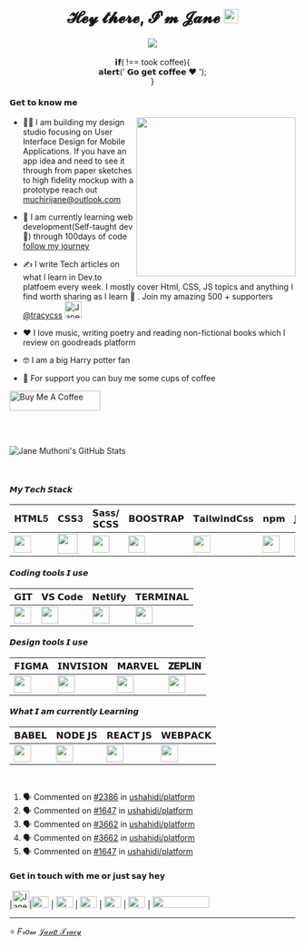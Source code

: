 
<div align="center">
   <h1>𝓗𝓮𝔂 𝓽𝓱𝓮𝓻𝓮, 𝓘'𝓶 𝓙𝓪𝓷𝓮 <img src="https://media.giphy.com/media/SL9D95eVTSghTBb9gc/giphy.gif" width="25px"> </h1>
   
   
   <img src="https://pronoun.cyou/x/y?subject=she&object=Her/Hers&height=20"> 
</div>
<br>

<div align = "center">
   𝗶𝗳( !== took coffee){ <br>
  𝗮𝗹𝗲𝗿𝘁(' 𝗚𝗼 𝗴𝗲𝘁 𝗰𝗼𝗳𝗳𝗲𝗲 ❤️ '); <br>
}
</div>


#### 𝗚𝗲𝘁 𝘁𝗼 𝗸𝗻𝗼𝘄 𝗺𝗲

 <p align = "left" > 
   <img align = "right" src ="https://media.giphy.com/media/tHufwMDTUi20E/giphy.gif" height ="280px">
  
+  👩‍💻  I am building my design studio focusing on User Interface Design  for Mobile Applications. If you have an app idea and need to see it through from paper sketches to high fidelity mockup with a prototype reach out muchirijane@outlook.com

- 👣 I am currently learning web development(Self-taught dev 💚) through 100days of code [follow my journey](https://github.com/muchirijane/100-days-of-code-1)

- ✍ I write Tech articles on what I learn in Dev.to platfoem every week. I mostly cover Html, CSS, JS topics and anything I find worth sharing as I learn 📕 . Join my amazing 500 + supporters [@tracycss](https://dev.to/tracycss)                                  <a href="https://dev.to/tracycss">
  <img src="https://d2fltix0v2e0sb.cloudfront.net/dev-badge.svg" alt="Jane Tracy 👩🏽‍💻's DEV Profile" height="30" width="30">
</a>

- ❤️ I love music, writing poetry and reading non-fictional books which I review on goodreads platform

- 🤓 I am a big Harry potter fan

- 💖 For support you can buy me some cups of coffee  </br> 
<a href="https://www.buymeacoffee.com/janetracy" target="_blank">
   <img src="https://cdn.buymeacoffee.com/buttons/default-red.png" alt="Buy Me A Coffee"height="35" width="160" loading="lazy">
</a>
 </p>

<br>
<br>


![Jane Muthoni's GitHub Stats](https://github-readme-stats.vercel.app/api?username=muchirijane&show_icons=true&theme=nightowl)

<br>

#### 𝙈𝙮 𝙏𝙚𝙘𝙝 𝙎𝙩𝙖𝙘𝙠

| 𝗛𝗧𝗠𝗟5  | 𝗖𝗦𝗦3 | 𝗦𝗮𝘀𝘀/𝗦𝗖𝗦𝗦 | 𝗕𝗢𝗢𝗦𝗧𝗥𝗔𝗣 | 𝗧𝗮𝗶𝗹𝘄𝗶𝗻𝗱𝗖𝘀𝘀 | 𝗻𝗽𝗺 | 𝗝𝗔𝗩𝗔𝗦𝗖𝗥𝗜𝗣𝗧 |
| ------------- | ------------- |------------- | ------------- |------------- | ------------- |------------- |
| <img height="30px" src="https://cdn.svgporn.com/logos/html-5.svg">  | <img height="35px" src="https://cdn.svgporn.com/logos/css-3.svg"> |  <img height="30px" src="https://cdn.svgporn.com/logos/sass.svg"> |  <img height="30px" src="https://cdn.svgporn.com/logos/bootstrap.svg"> | <img height="30px" src="https://cdn.svgporn.com/logos/tailwindcss-icon.svg"> | <img height="30px" src="https://cdn.svgporn.com/logos/npm.svg"> | <img height="30px" src="https://cdn.svgporn.com/logos/javascript.svg"> |


#### 𝘾𝙤𝙙𝙞𝙣𝙜 𝙩𝙤𝙤𝙡𝙨 𝙄 𝙪𝙨𝙚

| 𝗚𝗜𝗧  | 𝗩𝗦 𝗖𝗼𝗱𝗲 | 𝗡𝗲𝘁𝗹𝗶𝗳𝘆 | 𝗧𝗘𝗥𝗠𝗜𝗡𝗔𝗟 | 
| ------------- | ------------- |------------- | ------------- |
| <img height="30px" src="https://cdn.svgporn.com/logos/git-icon.svg">  | <img height="30px" src="https://cdn.svgporn.com/logos/visual-studio-code.svg"> |  <img height="30px" src="https://cdn.svgporn.com/logos/netlify.svg"> |  <img height="30px" src="https://cdn.svgporn.com/logos/terminal.svg"> | 

#### 𝘿𝙚𝙨𝙞𝙜𝙣 𝙩𝙤𝙤𝙡𝙨 𝙄 𝙪𝙨𝙚

| 𝗙𝗜𝗚𝗠𝗔 | 𝗜𝗡𝗩𝗜𝗦𝗜𝗢𝗡 | 𝗠𝗔𝗥𝗩𝗘𝗟 | 𝐙𝐄𝐏𝐋𝐈𝐍 | 
| ------------- | ------------- |------------- | ------------- |
| <img height="30px" src="https://cdn.svgporn.com/logos/figma.svg"> | <img height="30px" src="https://cdn.svgporn.com/logos/invision.svg"> |   <img height="30px" src="https://cdn.svgporn.com/logos/marvel.svg"> |  <img height="30px" src="https://cdn.svgporn.com/logos/zeplin.svg"> | 

#### 𝙒𝙝𝙖𝙩 𝙄 𝙖𝙢 𝙘𝙪𝙧𝙧𝙚𝙣𝙩𝙡𝙮 𝙇𝙚𝙖𝙧𝙣𝙞𝙣𝙜

| 𝗕𝗔𝗕𝗘𝗟 | 𝗡𝗢𝗗𝗘 𝗝𝗦 | 𝗥𝗘𝗔𝗖𝗧 𝗝𝗦 | 𝗪𝗘𝗕𝗣𝗔𝗖𝗞 | 
| ------------- | ------------- |------------- | ------------- |
| <img height="30px" src="https://cdn.svgporn.com/logos/babel.svg"> | <img height="30px" src="https://cdn.svgporn.com/logos/nodejs-icon.svg"> |  <img height="30px" src="https://cdn.svgporn.com/logos/react.svg"> |  <img height="30px" src="https://cdn.svgporn.com/logos/webpack.svg"> | 
<br>

<!--START_SECTION:activity-->
1. 🗣 Commented on [#2386](https://github.com/ushahidi/platform/issues/2386) in [ushahidi/platform](https://github.com/ushahidi/platform)
2. 🗣 Commented on [#1647](https://github.com/ushahidi/platform/issues/1647) in [ushahidi/platform](https://github.com/ushahidi/platform)
3. 🗣 Commented on [#3662](https://github.com/ushahidi/platform/issues/3662) in [ushahidi/platform](https://github.com/ushahidi/platform)
4. 🗣 Commented on [#3662](https://github.com/ushahidi/platform/issues/3662) in [ushahidi/platform](https://github.com/ushahidi/platform)
5. 🗣 Commented on [#1647](https://github.com/ushahidi/platform/issues/1647) in [ushahidi/platform](https://github.com/ushahidi/platform)
<!--END_SECTION:activity-->


#### 𝗚𝗲𝘁 𝗶𝗻 𝘁𝗼𝘂𝗰𝗵 𝘄𝗶𝘁𝗵 𝗺𝗲 𝗼𝗿 𝗷𝘂𝘀𝘁 𝘀𝗮𝘆 𝗵𝗲𝘆

|<img src="https://d2fltix0v2e0sb.cloudfront.net/dev-badge.svg" alt="Jane Tracy 👩🏽‍💻's DEV Profile" height="30" width="30">|[<img width = "30px" height="20px" src="https://cdn.svgporn.com/logos/twitter.svg">](https://twitter.com/TracyCss)  | [<img  height="20px" width = "30px" src="https://cdn.svgporn.com/logos/github-icon.svg">](https://github.com/muchirijane)  |  [<img width = "30px" height="20px" src="https://cdn.svgporn.com/logos/gitlab.svg">](https://gitlab.com/muchirijane) |  [<img  width = "30px" height="20px" src="https://cdn.svgporn.com/logos/codepen-icon.svg">](https://codepen.io/tracey_jane) | [<img width = "30px"  height="20px" src="https://cdn.svgporn.com/logos/pinterest.svg">](https://www.pinterest.com/janejeiks) | [<img width = "100px"  height="20px" src="https://cdn.svgporn.com/logos/behance.svg">](https://www.behance.net/muchirijane) 

---
⭐️ 𝐹𝓇𝑜𝓂 [𝒥𝒶𝓃𝑒 𝒯𝓇𝒶𝒸𝓎](https://github.com/muchirijane)
